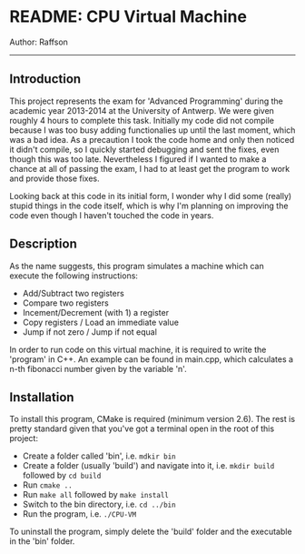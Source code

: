 # README: CPU Virtual Machine

Author: Raffson

---

## Introduction
This project represents the exam for 'Advanced Programming' during the academic year 2013-2014 at the University of Antwerp. We were given roughly 4 hours to complete this task. Initially my code did not compile because I was too busy adding functionalies up until the last moment, which was a bad idea. As a precaution I took the code home and only then noticed it didn't compile, so I quickly started debugging and sent the fixes, even though this was too late. Nevertheless I figured if I wanted to make a chance at all of passing the exam, I had to at least get the program to work and provide those fixes.

Looking back at this code in its initial form, I wonder why I did some (really) stupid things in the code itself, which is why I'm planning on improving the code even though I haven't touched the code in years.

## Description
As the name suggests, this program simulates a machine which can execute the following instructions:

* Add/Subtract two registers
* Compare two registers
* Incement/Decrement (with 1) a register
* Copy registers / Load an immediate value
* Jump if not zero / Jump if not equal

In order to run code on this virtual machine, it is required to write the 'program' in C++. An example can be found in main.cpp, which calculates a n-th fibonacci number given by the variable 'n'.

## Installation
To install this program, CMake is required (minimum version 2.6). The rest is pretty standard given that you've got a terminal open in the root of this project:

* Create a folder called 'bin', i.e. `mdkir bin`
* Create a folder (usually 'build') and navigate into it, i.e. `mkdir build` followed by `cd build`
* Run `cmake ..`
* Run `make all` followed by `make install`
* Switch to the bin directory, i.e. `cd ../bin`
* Run the program, i.e. `./CPU-VM`

To uninstall the program, simply delete the 'build' folder and the executable in the 'bin' folder.

